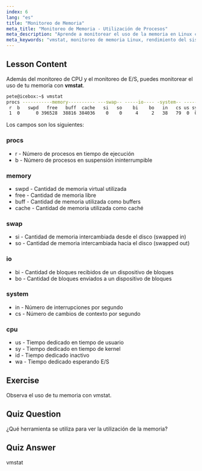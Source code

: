 ```yaml
---
index: 6
lang: "es"
title: "Monitoreo de Memoria"
meta_title: "Monitoreo de Memoria - Utilización de Procesos"
meta_description: "Aprende a monitorear el uso de la memoria en Linux con vmstat. Comprende las métricas de memoria, swap y CPU para el rendimiento del sistema. ¡Comienza tu viaje en Linux!"
meta_keywords: "vmstat, monitoreo de memoria Linux, rendimiento del sistema, tutorial de Linux, uso de memoria, Linux para principiantes, guía de Linux"
---
```


## Lesson Content

Además del monitoreo de CPU y el monitoreo de E/S, puedes monitorear el uso de tu memoria con **vmstat**.

```bash
pete@icebox:~$ vmstat
procs -----------memory---------- ---swap-- -----io---- -system-- ------cpu-----
 r  b   swpd   free   buff  cache   si   so    bi    bo   in   cs us sy id wa st
 1  0      0 396528  38816 384036    0    0     4     2   38   79  0  0 99  0  0
```

Los campos son los siguientes:

### procs

- r - Número de procesos en tiempo de ejecución
- b - Número de procesos en suspensión ininterrumpible

### memory

- swpd - Cantidad de memoria virtual utilizada
- free - Cantidad de memoria libre
- buff - Cantidad de memoria utilizada como buffers
- cache - Cantidad de memoria utilizada como caché

### swap

- si - Cantidad de memoria intercambiada desde el disco (swapped in)
- so - Cantidad de memoria intercambiada hacia el disco (swapped out)

### io

- bi - Cantidad de bloques recibidos de un dispositivo de bloques
- bo - Cantidad de bloques enviados a un dispositivo de bloques

### system

- in - Número de interrupciones por segundo
- cs - Número de cambios de contexto por segundo

### cpu

- us - Tiempo dedicado en tiempo de usuario
- sy - Tiempo dedicado en tiempo de kernel
- id - Tiempo dedicado inactivo
- wa - Tiempo dedicado esperando E/S

## Exercise

Observa el uso de tu memoria con vmstat.

## Quiz Question

¿Qué herramienta se utiliza para ver la utilización de la memoria?

## Quiz Answer

vmstat
